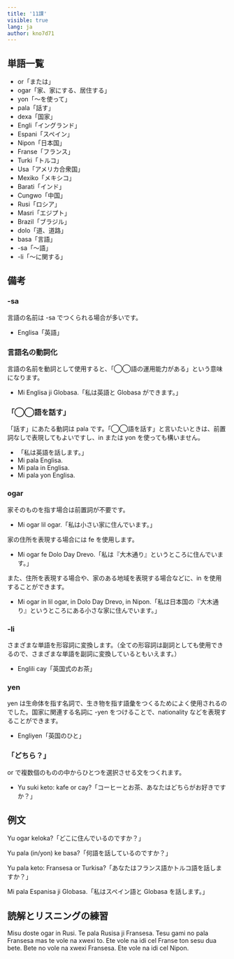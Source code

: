 ```yaml
---
title: '11課'
visible: true
lang: ja
author: kno7d71
---
```


## 単語一覧

- or「または」
- ogar「家、家にする、居住する」
- yon「〜を使って」
- pala「話す」
- dexa「国家」
- Engli「イングランド」
- Espani「スペイン」
- Nipon「日本国」
- Franse「フランス」
- Turki「トルコ」
- Usa「アメリカ合衆国」
- Mexiko「メキシコ」
- Barati「インド」
- Cungwo「中国」
- Rusi「ロシア」
- Masri「エジプト」
- Brazil「ブラジル」
- dolo「道、道路」
- basa「言語」
-	-sa「〜語」
-	-li「〜に関する」

## 備考

### -sa

言語の名前は -sa でつくられる場合が多いです。

- Englisa「英語」

### 言語名の動詞化

言語の名前を動詞として使用すると、「◯◯語の運用能力がある」という意味になります。

- Mi Englisa ji Globasa.「私は英語と Globasa ができます。」

### 「◯◯語を話す」

「話す」にあたる動詞は pala です。「◯◯語を話す」と言いたいときは、前置詞なしで表現してもよいですし、in または yon を使っても構いません。

- 「私は英語を話します。」
- Mi pala Englisa.
- Mi pala in Englisa.
- Mi pala yon Englisa.

### ogar

家そのものを指す場合は前置詞が不要です。

- Mi ogar lil ogar.「私は小さい家に住んでいます。」

家の住所を表現する場合には fe を使用します。

- Mi ogar fe Dolo Day Drevo.「私は『大木通り』というところに住んでいます。」

また、住所を表現する場合や、家のある地域を表現する場合などに、in を使用することができます。

- Mi ogar in lil ogar, in Dolo Day Drevo, in Nipon.「私は日本国の『大木通り』というところにある小さな家に住んでいます。」

### -li

さまざまな単語を形容詞に変換します。（全ての形容詞は副詞としても使用できるので、さまざまな単語を副詞に変換しているともいえます。）

- Englili cay「英国式のお茶」

### yen

yen は生命体を指す名詞で、生き物を指す語彙をつくるためによく使用されるのでした。国家に関連する名詞に -yen をつけることで、nationality などを表現することができます。

- Engliyen「英国のひと」

### 「どちら？」

or で複数個のものの中からひとつを選択させる文をつくれます。

- Yu suki keto: kafe or cay?「コーヒーとお茶、あなたはどちらがお好きですか？」

## 例文

Yu ogar keloka?「どこに住んでいるのですか？」

Yu pala (in/yon) ke basa?「何語を話しているのですか？」

Yu pala keto: Fransesa or Turkisa?「あなたはフランス語かトルコ語を話しますか？」

Mi pala Espanisa ji Globasa.「私はスペイン語と Globasa を話します。」

## 読解とリスニングの練習

Misu doste ogar in Rusi. Te pala Rusisa ji Fransesa. Tesu gami no pala Fransesa mas te vole na xwexi to. Ete vole na idi cel Franse ton sesu dua bete. Bete no vole na xwexi Fransesa. Ete vole na idi cel Nipon. 
